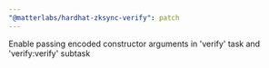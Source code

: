 ```yaml
---
"@matterlabs/hardhat-zksync-verify": patch
---
```


Enable passing encoded constructor arguments in 'verify' task and 'verify:verify' subtask
